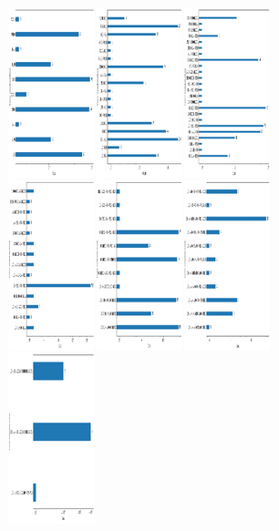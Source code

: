 <img src="/MGM-view-combination/view1.png" alt="view1" style="height: 300px; width:150px;"/>
<img src="/MGM-view-combination/view2.png" alt="view2" style="height: 300px; width:150px;"/>
<img src="/MGM-view-combination/view3.png" alt="view3" style="height: 300px; width:150px;"/>
<img src="/MGM-view-combination/view4.png" alt="view4" style="height: 300px; width:150px;"/>
<img src="/MGM-view-combination/view5.png" alt="view5" style="height: 300px; width:150px;"/>
<img src="/MGM-view-combination/view6.png" alt="view6" style="height: 300px; width:150px;"/>
<img src="/MGM-view-combination/view7.png" alt="view7" style="height: 300px; width:150px;"/>